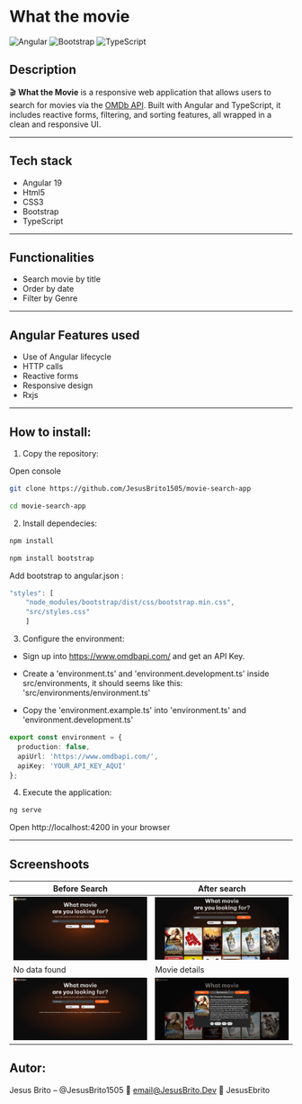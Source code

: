 # What the movie

![Angular](https://img.shields.io/badge/Angular-DD0031?style=for-the-badge&logo=angular&logoColor=white)
![Bootstrap](https://img.shields.io/badge/Bootstrap-7952B3?style=for-the-badge&logo=bootstrap&logoColor=white)
![TypeScript](https://img.shields.io/badge/TypeScript-3178C6?style=for-the-badge&logo=typescript&logoColor=white)

## Description

🎬 **What the Movie** is a responsive web application that allows users to search for movies via the [OMDb API](https://www.omdbapi.com/). Built with Angular and TypeScript, it includes reactive forms, filtering, and sorting features, all wrapped in a clean and responsive UI.

--- 

## Tech stack

- Angular 19
- Html5
- CSS3
- Bootstrap
- TypeScript

---

## Functionalities

- Search movie by title
- Order by date 
- Filter by Genre

---

## Angular Features used

- Use of Angular lifecycle
- HTTP calls
- Reactive forms
- Responsive design
- Rxjs

---

## How to install: 

1. Copy the repository:

Open console

```bash
git clone https://github.com/JesusBrito1505/movie-search-app
````
```bash
cd movie-search-app
```
2. Install dependecies:

```bash
npm install
```
```bash
npm install bootstrap
```

Add bootstrap to angular.json :

```ts
"styles": [
    "node_modules/bootstrap/dist/css/bootstrap.min.css", 
    "src/styles.css"
    ]
```
3. Configure the environment:

- Sign up into https://www.omdbapi.com/ and get an API Key.

- Create a 'environment.ts' and 'environment.development.ts' inside 
src/environments, it should seems like this: 'src/environments/environment.ts'

- Copy the 'environment.example.ts' into 'environment.ts' and 'environment.development.ts' 

```ts
export const environment = {
  production: false,
  apiUrl: 'https://www.omdbapi.com/',
  apiKey: 'YOUR_API_KEY_AQUI'
};
```
4. Execute the application:

```bash
ng serve
```
Open http://localhost:4200 in your browser

---


## Screenshoots


| Before Search | After search |
|------------|------------|
| ![](public/assets/images/Screenshot-before-search.png) | ![](public/assets/images/Screenshot-after-search.png) |
| No data found | Movie details |
| ![](public/assets/images/Screenshot-no-data-found.png) | ![](public/assets/images/Screenshot-movie-details.png) |


## Autor:

Jesus Brito – @JesusBrito1505
📩 email@JesusBrito.Dev
💼 JesusEbrito
